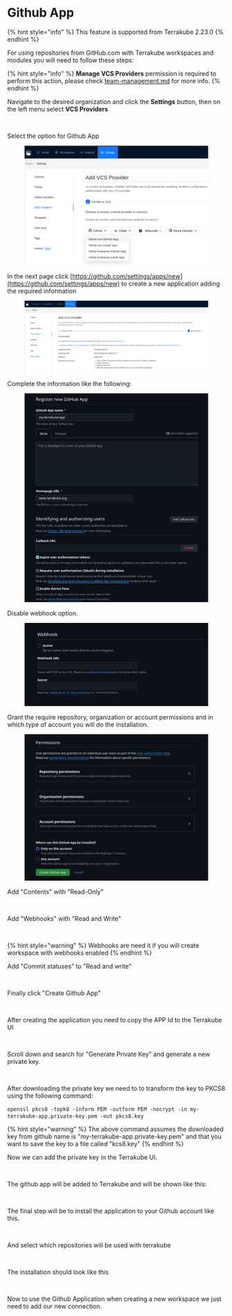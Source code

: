 # Github App

{% hint style="info" %}
This feature is supported from Terrakube 2.23.0
{% endhint %}

For using repositories from GitHub.com with Terrakube workspaces and modules you will need to follow these steps:

{% hint style="info" %}
**Manage VCS Providers** permission is required to perform this action, please check [team-management.md](../organizations/team-management.md "mention") for more info.
{% endhint %}

Navigate to the desired organization and click the **Settings** button, then on the left menu select **VCS Providers**&#x20;

<figure><img src="../../.gitbook/assets/image (385).png" alt=""><figcaption></figcaption></figure>

Select the option for Github App

<figure><img src="../../.gitbook/assets/image (2) (1).png" alt=""><figcaption></figcaption></figure>

In the next page click [https://github.com/settings/apps/new](https://github.com/settings/apps/new) to create a new application adding the required information

<figure><img src="../../.gitbook/assets/image (3) (1).png" alt=""><figcaption></figcaption></figure>

Complete the information like the following:

<figure><img src="../../.gitbook/assets/image (6) (1).png" alt=""><figcaption></figcaption></figure>

Disable webhook option.

<figure><img src="../../.gitbook/assets/image (5) (1).png" alt=""><figcaption></figcaption></figure>

Grant the require repository, organization or account permissions and in which type of account you will do the installation.

<figure><img src="../../.gitbook/assets/image (7) (1).png" alt=""><figcaption></figcaption></figure>

Add "Contents" with "Read-Only"

<figure><img src="../../.gitbook/assets/image (8).png" alt=""><figcaption></figcaption></figure>

Add "Webhooks" with "Read and Write"

<figure><img src="../../.gitbook/assets/image (9).png" alt=""><figcaption></figcaption></figure>

{% hint style="warning" %}
Webhooks  are need it if you will create workspace with webhooks enabled
{% endhint %}

Add "Commit statuses" to "Read and write"

<figure><img src="../../.gitbook/assets/image (10).png" alt=""><figcaption></figcaption></figure>

Finally click "Create Github App"

<figure><img src="../../.gitbook/assets/image (11).png" alt=""><figcaption></figcaption></figure>

After creating the application you need to copy the APP Id to the Terrakube UI

<figure><img src="../../.gitbook/assets/image (14).png" alt=""><figcaption></figcaption></figure>

Scroll down and search for "Generate Private Key" and generate a new private key.

<figure><img src="../../.gitbook/assets/image (13).png" alt=""><figcaption></figcaption></figure>

After downloading the private key we need to to transform the key to PKCS8 using the following command:

```
openssl pkcs8 -topk8 -inform PEM -outform PEM -nocrypt -in my-terrakube-app.private-key.pem -out pkcs8.key
```

{% hint style="warning" %}
The above command assumes the downloaded key from github name is "my-terrakube-app.private-key.pem" and that you want to save the key to a file called "kcs8.key"
{% endhint %}

Now we can add the private key in the Terrakube UI.

<figure><img src="../../.gitbook/assets/image (15).png" alt=""><figcaption></figcaption></figure>

The github app will be added to Terrakube and will be shown like this:

<figure><img src="../../.gitbook/assets/image (16).png" alt=""><figcaption></figcaption></figure>

The final step will be to install the application to your Github account like this.

<figure><img src="../../.gitbook/assets/image (17).png" alt=""><figcaption></figcaption></figure>

And select which repositories will be used with terrakube&#x20;

<figure><img src="../../.gitbook/assets/image (18).png" alt=""><figcaption></figcaption></figure>

The installation should look like this

<figure><img src="../../.gitbook/assets/image (20).png" alt=""><figcaption></figcaption></figure>

Now to use the Github Application when creating a new workspace we just need to add our new connection.

<figure><img src="../../.gitbook/assets/image (21).png" alt=""><figcaption></figcaption></figure>
